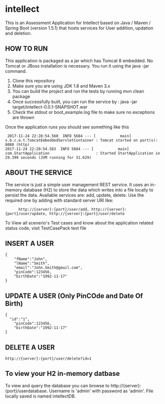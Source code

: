 # intellect

This is an Assessment Application for Intellect based on Java / Maven / Spring Boot (version 1.5.1) that hosts services for User addition, updation and deletion.

HOW TO RUN
-----------
This application is packaged as a jar which has Tomcat 8 embedded. No Tomcat or JBoss installation is necessary. You run it using the java -jar command.

1. Clone this repository
2. Make sure you are using JDK 1.8 and Maven 3.x
3. You can build the project and run the tests by running mvn clean package
4. Once successfully built, you can run the service by : java -jar target/intellect-0.0.1-SNAPSHOT.war
5. Check the stdout or boot_example.log file to make sure no exceptions are thrown

Once the application runs you should see something like this

     2017-11-24 22:28:54.560  INFO 5684 --- [           main] s.b.c.e.t.TomcatEmbeddedServletContainer : Tomcat started on port(s): 8080 (http)
    2017-11-24 22:28:54.583  INFO 5684 --- [           main] com.StartApplication                     : Started StartApplication in 29.399 seconds (JVM running for 31.629)


ABOUT THE SERVICE
------------------
The service is just a simple user management REST service. It uses an in-memory database (H2) to store the data which writes into a file locally to persist the data.
Available services are: add, update, delete. Use the required one by adding with standard server URl like:
          
          http://{server}:{port}/user/add, http://{server}:{port}/user/update, http://{server}:{port}/user/delete
	  	      
To View all scenerio's Test cases and know about the application related status code, visit TestCasePack text file
          
INSERT A USER
-------------
    {
	    "fName":"John",
	    "lName":"Smith",
	    "email":"John.Smith@gmail.com",
	    "pinCode":123456,
	    "birthDate":"1992-11-17"
    }
    
UPDATE A USER (Only PinCOde and Date Of Birth)
----------------------------------------------
    {
      "id":"1",
	    "pinCode":123456,
	    "birthDate":"1992-11-17"
    }
    
DELETE A USER
-------------
    http://{server}:{port}/user/delete?id=1

To view your H2 in-memory datbase    
-----------------------------------
To view and query the database you can browse to http://{server}:{port}/userdatabase. Username is 'admin' with password as 'admin'. File locally saved is named intellectDB. 
    
